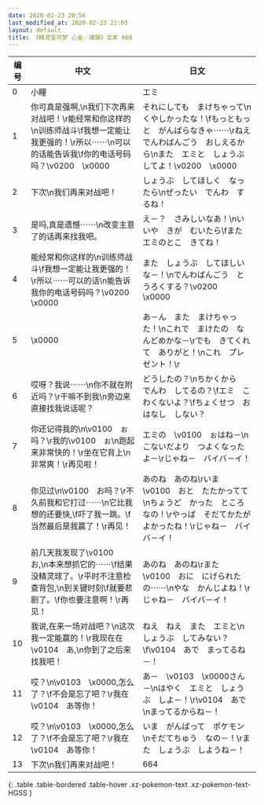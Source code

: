 ```yaml
---
date: 2020-02-23 20:56
last_modified_at: 2020-02-23 22:03
layout: default
title: 《精灵宝可梦 心金／魂银》文本 668
---
```

| 编号 | 中文 | 日文 |
| ---- | ---- | ---- |
| 0 | 小瞳 | エミ |
| 1 | 你可真是强啊,\n我们下次再来对战吧！\r能经常和你这样的\n训练师战斗\f我想一定能让我更强的！\r所以⋯⋯\n可以的话能告诉我\f你的电话号码吗？\v0200　\x0000 | それにしても　まけちゃって\nくやしかったな！\fもっともっと　がんばらなきゃ⋯⋯\rねえ　でんわばんごう　おしえるから\nまた　エミと　しょうぶ　してよ！\v0200　\x0000 |
| 2 | 下次\n我们再来对战吧！ | しょうぶ　してほしく　なったら\nぜったい　でんわ　するね！ |
| 3 | 是吗,真是遗憾⋯⋯\n改变主意了的话再来找我吧。 | え－？　さみしいなあ！\nいいや　きが　むいたら\fまた　エミのとこ　きてね！ |
| 4 | 能经常和你这样的\n训练师战斗\f我想一定能让我更强的！\r所以⋯⋯可以的话\n能告诉我你的电话号码吗？\v0200　\x0000 | また　しょうぶ　してほしいな－！\nでんわばんごう　とうろくする？\v0200　\x0000 |
| 5 | \x0000 | あ－ん　また　まけちゃった！\nこれで　まけたの　なんどめかな－\rでも　きてくれて　ありがと！\nこれ　プレゼント！\r |
| 6 | 哎呀？我说⋯⋯\n你不就在附近吗？\r干嘛不到我\n旁边来直接找我说话呢？ | どうしたの？\nちかくから　でんわ　してるの？\fエミ　こわくないよ？\fちょくせつ　おはなし　しない？ |
| 7 | 你还记得我的\n\v0100　ぉ吗？\r我的\v0100　ぉ\n跑起来非常快的！\r坐在它背上\n非常爽！\r再见啦！ | エミの　\v0100　ぉはね－\nこないだより　つよくなったよ－\rじゃね－　バイバ－イ！ |
| 8 | 你见过\n\v0100　お吗？\r不久前我和它打过⋯⋯\n它比我想的还要快,\f吓了我一跳。\f当然最后是我赢了！\r再见！ | あのね　あのね\rいま　\v0100　おと　たたかってて\nちょうど　かった　ところなの！\rやっぱ　そだてかたが　よかったね！\rじゃね－　バイバ－イ！ |
| 9 | 前几天我发现了\v0100　お,\n本来想抓它的⋯⋯\f结果没精灵球了。\r平时不注意检查背包,\n到关键时刻\f就要悲剧了。\f你也要注意啊！\r再见！ | あのね　あのね\rまた　\v0100　おに　にげられたの⋯⋯\nやな　かんじよね！\rじゃね－　バイバ－イ！ |
| 10 | 我说,在来一场对战吧？\n这次我一定能赢的！\r我现在在\v0104　あ,\n你到了之后来找我吧！ | ねえ　ねえ　また　エミと\nしょうぶ　してみない？\f\v0104　あで　まってるね－！ |
| 11 | 哎？\n\v0103　\x0000,怎么了？\f不会是忘了吧？\r我在\v0104　あ等你！ | あ－　\v0103　\x0000さん－\nはやく　エミと　しょうぶ　しよ－！\r\v0104　あで\nまってるからね－！ |
| 12 | 哎？\n\v0103　\x0000,怎么了？\f不会是忘了吧？\r我在\v0104　あ等你！ | いま　がんばって　ポケモン\nそだてちゅう　なの－！\rまた　しょうぶ　しようね－！ |
| 13 | 下次\n我们再来对战吧！ | 664 |
{: .table .table-bordered .table-hover .xz-pokemon-text .xz-pokemon-text-HGSS }